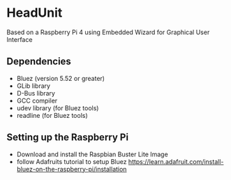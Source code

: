 # HeadUnit
Based on a Raspberry Pi 4 using Embedded Wizard for Graphical User Interface


## Dependencies
- Bluez (version 5.52 or greater)
- GLib library
- D-Bus library
- GCC compiler
- udev library  (for Bluez tools)
- readline (for Bluez tools)

## Setting up the Raspberry Pi
- Download and install the Raspbian Buster Lite Image
- follow Adafruits tutorial to setup Bluez https://learn.adafruit.com/install-bluez-on-the-raspberry-pi/installation

